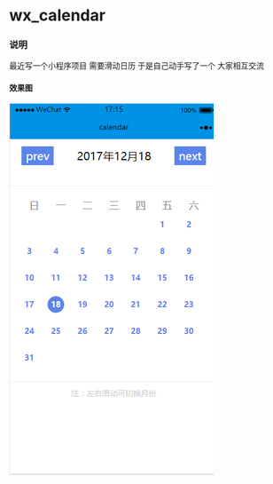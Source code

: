 # wx_calendar

### 说明
最近写一个小程序项目 需要滑动日历 于是自己动手写了一个 大家相互交流

#### 效果图

![](https://github.com/yandianjiangfeng/wx_calendar/blob/master/effect_picture.png)  
